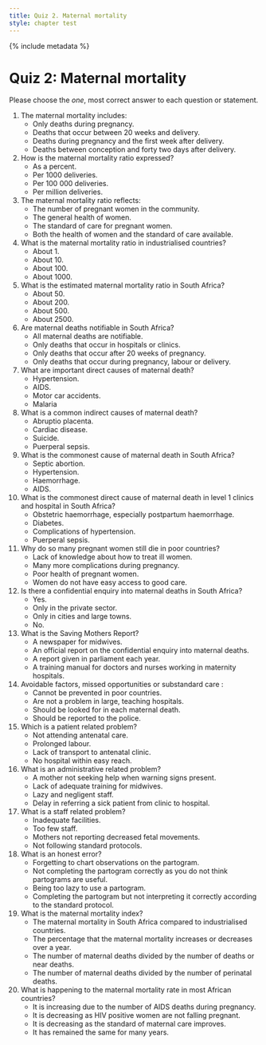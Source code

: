 ```yaml
---
title: Quiz 2. Maternal mortality
style: chapter test
---
```


{% include metadata %}

# Quiz 2: Maternal mortality

Please choose the *one*, most correct answer to each question or statement.

1.	The maternal mortality includes:
	-	Only deaths during pregnancy.
	-	Deaths that occur between 20 weeks and delivery.
	-	Deaths during pregnancy and the first week after delivery.
	+	Deaths between conception and forty two days after delivery.
2.	How is the maternal mortality ratio expressed?
	-	As a percent.
	-	Per 1000 deliveries.
	+	Per 100 000 deliveries.
	-	Per million deliveries.
3.	The maternal mortality ratio reflects:
	-	The number of pregnant women in the community.
	-	The general health of women.
	-	The standard of care for pregnant women.
	+	Both the health of women and the standard of care available.
4.	What is the maternal mortality ratio in industrialised countries?
	-	About 1.
	+	About 10.
	-	About 100.
	-	About 1000.
5.	What is the estimated maternal mortality ratio in South Africa?
	-	About 50.
	+	About 200.
	-	About 500.
	-	About 2500.
6.	Are maternal deaths notifiable in South Africa?
	+	All maternal deaths are notifiable.
	-	Only deaths that occur in hospitals or clinics.
	-	Only deaths that occur after 20 weeks of pregnancy.
	-	Only deaths that occur during pregnancy, labour or delivery.
7.	What are important direct causes of maternal death?
	+	Hypertension.
	-	AIDS.
	-	Motor car accidents.
	-	Malaria
8.	What is a common indirect causes of maternal death?
	-	Abruptio placenta.
	+	Cardiac disease.
	-	Suicide.
	-	Puerperal sepsis.
9.	What is the commonest cause of maternal death in South Africa?
	-	Septic abortion.
	-	Hypertension.
	-	Haemorrhage.
	+	AIDS.
10.	What is the commonest direct cause of maternal death in level 1 clinics and hospital in South Africa?
	+	Obstetric haemorrhage, especially postpartum haemorrhage.
	-	Diabetes.
	-	Complications of hypertension.
	-	Puerperal sepsis.
11.	Why do so many pregnant women still die in poor countries?
	-	Lack of knowledge about how to treat ill women.
	-	Many more complications during pregnancy.
	-	Poor health of pregnant women.
	+	Women do not have easy access to good care.
12.	Is there a confidential enquiry into maternal deaths in South Africa?
	+	Yes.
	-	Only in the private sector.
	-	Only in cities and large towns.
	-	No.
13.	What is the Saving Mothers Report?
	-	A newspaper for midwives.
	+	An official report on the confidential enquiry into maternal deaths.
	-	A report given in parliament each year.
	-	A training manual for doctors and nurses working in maternity hospitals.
14.	Avoidable factors, missed opportunities or substandard care :
	-	Cannot be prevented in poor countries.
	-	Are not a problem in large, teaching hospitals.
	+	Should be looked for in each maternal death.
	-	Should be reported to the police.
15.	Which is a patient related problem?
	+	Not attending antenatal care.
	-	Prolonged labour.
	-	Lack of transport to antenatal clinic.
	-	No hospital within easy reach.
16.	What is an administrative related problem?
	-	A mother not seeking help when warning signs present.
	+	Lack of adequate training for midwives.
	-	Lazy and negligent staff.
	-	Delay in referring a sick patient from clinic to hospital.
17.	What is a staff related problem?
	-	Inadequate facilities.
	-	Too few staff.
	-	Mothers not reporting decreased fetal movements.
	+	Not following standard protocols.
18.	What is an honest error?
	+	Forgetting to chart observations on the partogram.
	-	Not completing the partogram correctly as you do not think partograms are useful.
	-	Being too lazy to use a partogram.
	-	Completing the partogram but not interpreting it correctly according to the standard protocol.
19.	What is the maternal mortality index?
	-	The maternal mortality in South Africa compared to industrialised countries.
	-	The percentage that the maternal mortality increases or decreases over a year.
	+	The number of maternal deaths divided by the number of deaths or near deaths.
	-	The number of maternal deaths divided by the number of perinatal deaths.
20.	What is happening to the maternal mortality rate in most African countries?
	+	It is increasing due to the number of AIDS deaths during pregnancy.
	-	It is decreasing as HIV positive women are not falling pregnant.
	-	It is decreasing as the standard of maternal care improves.
	-	It has remained the same for many years.
